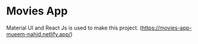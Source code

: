# Movies App

Material UI and React Js is used to make this project. (https://movies-app-mueem-nahid.netlify.app/)

